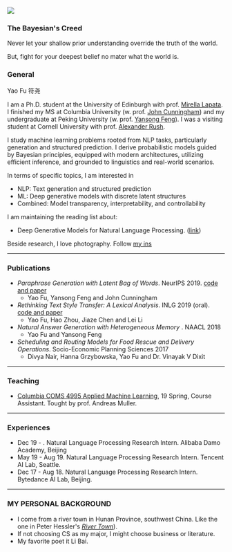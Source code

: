 
![](https://franxyao.github.io/images/cover.jpeg)

### The Bayesian's Creed

Never let your shallow prior understanding override the truth of the world.

But, fight for your deepest belief no mater what the world is. 

### General

Yao Fu 符尧 

I am a Ph.D. student at the University of Edinburgh with prof. [Mirella Lapata](https://homepages.inf.ed.ac.uk/mlap/). 
I finished my MS at Columbia University (w. prof. [John Cunningham](https://stat.columbia.edu/~cunningham/)) and my undergraduate at Peking University (w. prof. [Yansong Feng](https://sites.google.com/site/ysfeng/home)). 
I was a visiting student at Cornell University with prof. [Alexander Rush](http://rush-nlp.com/). 

I study machine learning problems rooted from NLP tasks, particularly generation and structured prediction. I derive probabilistic models guided by Bayesian principles, equipped with modern architectures, utilizing efficient inference, and grounded to linguistics and real-world scenarios. 

In terms of specific topics, I am interested in 
* NLP: Text generation and structured prediction
* ML: Deep generative models with discrete latent structures 
* Combined: Model transparency, interpretability, and controllability

I am maintaining the reading list about:
* Deep Generative Models for Natural Language Processing. ([link](https://github.com/franxyao/Deep-Generative-Models-for-Natural-Language-Processing))

Beside research, I love photography. Follow [my ins](https://www.instagram.com/franx_yao/)

-----

### Publications

* _Paraphrase Generation with Latent Bag of Words_. NeurIPS 2019. [code and paper](https://github.com/FranxYao/dgm_latent_bow)
  * Yao Fu, Yansong Feng and John Cunningham
* _Rethinking Text Style Transfer: A Lexical Analysis_. INLG 2019 (oral). [code and paper](https://github.com/FranxYao/pivot_analysis)
  * Yao Fu, Hao Zhou, Jiaze Chen and Lei Li
* _Natural Answer Generation with Heterogeneous Memory_ . NAACL 2018
  * Yao Fu and Yansong Feng
* _Scheduling and Routing Models for Food Rescue and Delivery Operations_. Socio-Economic Planning Sciences 2017 
  * Divya Nair, Hanna Grzybowska, Yao Fu and Dr. Vinayak V Dixit

-----

### Teaching 

* [Columbia COMS 4995 Applied Machine Learning](http://www.cs.columbia.edu/~amueller/comsw4995s19/), 19 Spring, Course Assistant. Tought by prof. Andreas Muller. 

-----

### Experiences

* Dec 19 - . Natural Language Processing Research Intern. Alibaba Damo Academy, Beijing
* May 19 - Aug 19.  Natural Language Processing Research Intern. Tencent AI Lab, Seattle.
* Dec 17 - Aug 18. Natural Language Processing Research Intern. Bytedance AI Lab, Beijing. 

-----

### MY PERSONAL BACKGROUND

* I come from a river town in Hunan Province, southwest China. Like the one in Peter Hessler's [_River Town_](http://www.goodreads.com/book/show/94053.River_Town)). 
* If not choosing CS as my major, I might choose business or literature. 
* My favorite poet it Li Bai. 




